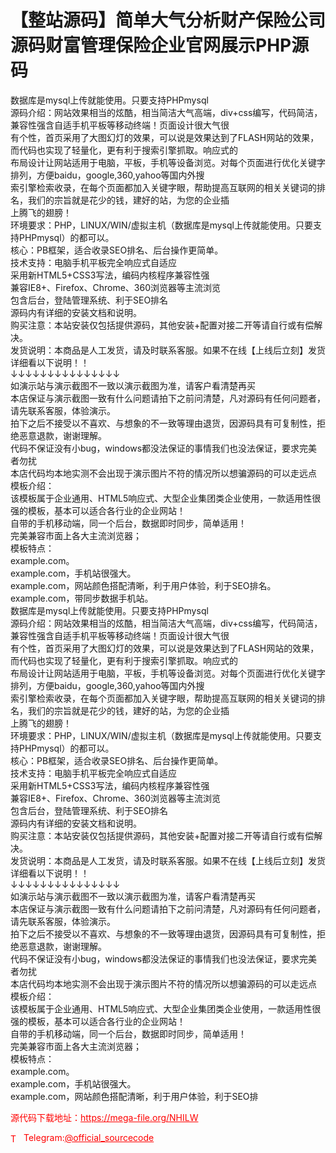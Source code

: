 # 【整站源码】简单大气分析财产保险公司源码财富管理保险企业官网展示PHP源码

数据库是mysql上传就能使用。只要支持PHPmysql<br>源码介绍：网站效果相当的炫酷，相当简洁大气高端，div+css编写，代码简洁，兼容性强含自适手机平板等移动终端！页面设计很大气很<br>有个性，首页采用了大图幻灯的效果，可以说是效果达到了FLASH网站的效果，而代码也实现了轻量化，更有利于搜索引擎抓取。响应式的<br>布局设计让网站适用于电脑，平板，手机等设备浏览。对每个页面进行优化关键字排列，方便baidu，google,360,yahoo等国内外搜<br>索引擎检索收录，在每个页面都加入关键字眼，帮助提高互联网的相关关键词的排名，我们的宗旨就是花少的钱，建好的站，为您的企业插<br>上腾飞的翅膀！<br>环境要求：PHP，LINUX/WIN/虚拟主机（数据库是mysql上传就能使用。只要支持PHPmysql）的都可以。<br>核心：PB框架，适合收录SEO排名、后台操作更简单。<br>技术支持：电脑手机平板完全响应式自适应<br>采用新HTML5+CSS3写法，编码内核程序兼容性强<br>兼容IE8+、Firefox、Chrome、360浏览器等主流浏览<br>包含后台，登陆管理系统、利于SEO排名<br>源码内有详细的安装文档和说明。<br>购买注意：本站安装仅包括提供源码，其他安装+配置对接二开等请自行或有偿解决。<br>发货说明：本商品是人工发货，请及时联系客服。如果不在线【上线后立刻】发货<br>详细看以下说明！！<br>↓↓↓↓↓↓↓↓↓↓↓↓↓↓↓<br>如演示站与演示截图不一致以演示截图为准，请客户看清楚再买<br>本店保证与演示截图一致有什么问题请拍下之前问清楚，凡对源码有任何问题者，请先联系客服，体验演示。<br>拍下之后不接受以不喜欢、与想象的不一致等理由退货，因源码具有可复制性，拒绝恶意退款，谢谢理解。<br>代码不保证没有小bug，windows都没法保证的事情我们也没法保证，要求完美者勿扰<br>本店代码均本地实测不会出现于演示图片不符的情况所以想骗源码的可以走远点<br>模板介绍：<br>该模板属于企业通用、HTML5响应式、大型企业集团类企业使用，一款适用性很强的模板，基本可以适合各行业的企业网站！<br>自带的手机移动端，同一个后台，数据即时同步，简单适用！<br>完美兼容市面上各大主流浏览器；<br>模板特点：<br>example.com。<br>example.com，手机站很强大。<br>example.com，网站颜色搭配清晰，利于用户体验，利于SEO排名。<br>example.com，带同步数据手机站。<br>数据库是mysql上传就能使用。只要支持PHPmysql<br>源码介绍：网站效果相当的炫酷，相当简洁大气高端，div+css编写，代码简洁，兼容性强含自适手机平板等移动终端！页面设计很大气很<br>有个性，首页采用了大图幻灯的效果，可以说是效果达到了FLASH网站的效果，而代码也实现了轻量化，更有利于搜索引擎抓取。响应式的<br>布局设计让网站适用于电脑，平板，手机等设备浏览。对每个页面进行优化关键字排列，方便baidu，google,360,yahoo等国内外搜<br>索引擎检索收录，在每个页面都加入关键字眼，帮助提高互联网的相关关键词的排名，我们的宗旨就是花少的钱，建好的站，为您的企业插<br>上腾飞的翅膀！<br>环境要求：PHP，LINUX/WIN/虚拟主机（数据库是mysql上传就能使用。只要支持PHPmysql）的都可以。<br>核心：PB框架，适合收录SEO排名、后台操作更简单。<br>技术支持：电脑手机平板完全响应式自适应<br>采用新HTML5+CSS3写法，编码内核程序兼容性强<br>兼容IE8+、Firefox、Chrome、360浏览器等主流浏览<br>包含后台，登陆管理系统、利于SEO排名<br>源码内有详细的安装文档和说明。<br>购买注意：本站安装仅包括提供源码，其他安装+配置对接二开等请自行或有偿解决。<br>发货说明：本商品是人工发货，请及时联系客服。如果不在线【上线后立刻】发货<br>详细看以下说明！！<br>↓↓↓↓↓↓↓↓↓↓↓↓↓↓↓<br>如演示站与演示截图不一致以演示截图为准，请客户看清楚再买<br>本店保证与演示截图一致有什么问题请拍下之前问清楚，凡对源码有任何问题者，请先联系客服，体验演示。<br>拍下之后不接受以不喜欢、与想象的不一致等理由退货，因源码具有可复制性，拒绝恶意退款，谢谢理解。<br>代码不保证没有小bug，windows都没法保证的事情我们也没法保证，要求完美者勿扰<br>本店代码均本地实测不会出现于演示图片不符的情况所以想骗源码的可以走远点<br>模板介绍：<br>该模板属于企业通用、HTML5响应式、大型企业集团类企业使用，一款适用性很强的模板，基本可以适合各行业的企业网站！<br>自带的手机移动端，同一个后台，数据即时同步，简单适用！<br>完美兼容市面上各大主流浏览器；<br>模板特点：<br>example.com。<br>example.com，手机站很强大。<br>example.com，网站颜色搭配清晰，利于用户体验，利于SEO排<br>


<p style="color: red;">源代码下载地址：<a href="https://mega-file.org/NHILW" style="color: red;">https://mega-file.org/NHILW</a></p><p style="color: red;"><img src="https://cdn-icons-png.flaticon.com/512/2111/2111646.png" alt="Telegram Icon" style="width: 16px; vertical-align: middle; margin-right: 5px;">Telegram:<a href="https://t.me/official_sourcecode" style="color: red;">@official_sourcecode</a></p>